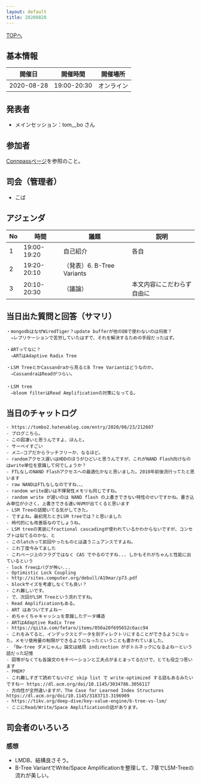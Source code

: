 ```yaml
---
layout: default
title: 20200828
---
```

[TOPへ](/group-tokyo/)

## 基本情報

|開催日|開催時間|開催場所|
|---|---|---|
|2020-08-28|19:00-20:30|オンライン|

## 発表者
- メインセッション：tom__bo さん

## 参加者
[Connpassページ](https://databaseinternals.connpass.com/event/184988/)を参照のこと。

## 司会（管理者）
- こば

## アジェンダ

|No|時間|議題|説明|
|---|---|---|---|
|1|19:00-19:20|自己紹介|各自|
|2|19:20-20:10|（発表）6. B-Tree Variants||
|3|20:10-20:30|（議論） | 本文内容にこだわらず自由に|


## 当日出た質問と回答（サマリ）

```
・mongodbはなぜWiredTiger？update bufferが他のDBで使わないのは何故？
　⇒レプリケーションで苦労していたはずで、それを解決するための手段だったはず。

・ARTってなに？
　⇒ARTはAdaptive Radix Tree

・LSM TreeとかCassandraから見るとB Tree Variantはどうなのか。
　⇒CassandraはReadがつらい。
　
・LSM tree
　⇒bloom filterはRead Amplificationの対策になってる。
```

## 当日のチャットログ

```
- https://tombo2.hatenablog.com/entry/2020/08/23/212607
- ブログこちら。
- この図凄いと思うんですよ、ほんと。
- サーベイすごい
- メニ―コアだからラッチフリーか、なるほど。
- randomアクセス遅いはHDDのほうがひどいと思うんですが、これがNAND Flash向けなのはwrite単位を意識して何でしょうか？
- FTLなしのNAND Flashアクセスへの最適化かなと思いました。2010年前後流行ってたと思います
- raw NANDはFTLなしなのですね、、、
- random write遅いは不揮発性メモリも同じですね。
- random write が遅いのは NAND flash の上書きできない特性のせいですかね。書き込み単位が小さく、上書きできる速いNVMが出てくると思います
- LSM Treeの話聞いてる気がしてきた。
- ですよね。最初見たときLSM treeでは？と思いました
- 時代的にも改善版なのでしょうね。
- LSM treeの実装にfractional cascadingが使われているかわからないですが、コンセプトは似てるのかな、と
- このlatchって前回やったものとは違うニュアンスですよね。
- これ丁度今みてました
- これページ上のフラグではなく CAS でやるのですね... しかもそれがちゃんと性能に出ているという
- lock freeはバグが怖い...
- Optimistic Lock Coupling
- http://sites.computer.org/debull/A19mar/p73.pdf
- blockサイズを考慮しなくても良い？
- これ難しいです。
- で、次回がLSM Treeという流れですね。
- Read Amplificationもある。
- ART はあついですよねー
- めちゃくちゃキャッシュを意識したデータ構造
- ARTはAdaptive Radix Tree
- https://qiita.com/fetaro/items/050a20f695652c6acc94
- これをみてると、インデックスとデータを別ディレクトリにすることができるようになった。メモリ使用量の制限ができるようになったということも書かれていました。
- 「Bw-tree ダメじゃん」論文は結局 indirection がボトルネックになるよねーという話だった記憶
- 図等がなくても各論文のモチベーションと工夫点がまとまってるだけで，とても役立つ思います
- PMEM?
- これ難しすぎて読めてないけど skip list で write-optimized する話もあるみたいですねー https://dl.acm.org/doi/10.1145/3034786.3056117
- 方向性が全然違いますが，The Case for Learned Index Structures https://dl.acm.org/doi/10.1145/3183713.3196909
- https://tikv.org/deep-dive/key-value-engine/b-tree-vs-lsm/
- ここにRead/Write/Space Amplificationの話があります。
```

## 司会者のいろいろ

### 感想

- LMDB、結構良さそう。
- B-Tree VariantでWrite/Space Amplificationを整理して、7章でLSM-Treeの流れが美しい。
